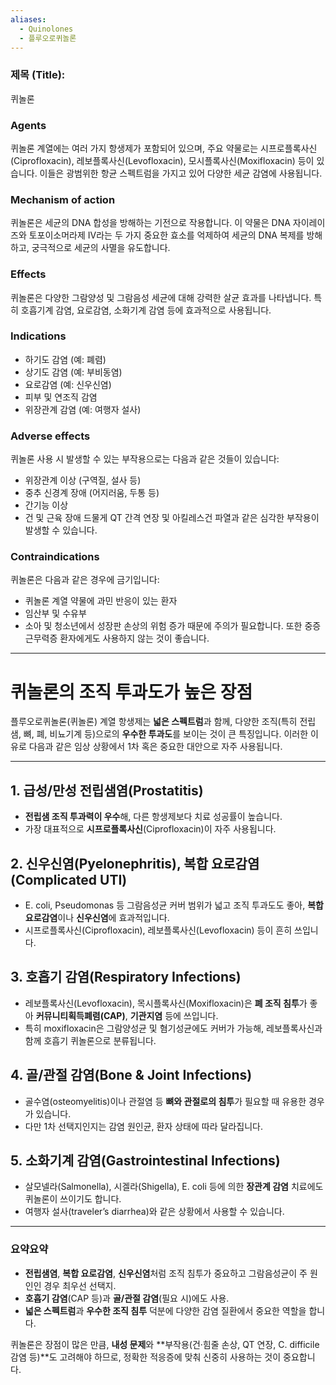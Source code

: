```yaml
---
aliases:
  - Quinolones
  - 플루오로퀴놀론
---
```



### 제목 (Title):
퀴놀론

### Agents
퀴놀론 계열에는 여러 가지 항생제가 포함되어 있으며, 주요 약물로는 시프로플록사신(Ciprofloxacin), 레보플록사신(Levofloxacin), 모시플록사신(Moxifloxacin) 등이 있습니다. 이들은 광범위한 항균 스펙트럼을 가지고 있어 다양한 세균 감염에 사용됩니다.

### Mechanism of action
퀴놀론은 세균의 DNA 합성을 방해하는 기전으로 작용합니다. 이 약물은 DNA 자이레이즈와 토포이소머라제 IV라는 두 가지 중요한 효소를 억제하여 세균의 DNA 복제를 방해하고, 궁극적으로 세균의 사멸을 유도합니다.

### Effects
퀴놀론은 다양한 그람양성 및 그람음성 세균에 대해 강력한 살균 효과를 나타냅니다. 특히 호흡기계 감염, 요로감염, 소화기계 감염 등에 효과적으로 사용됩니다.

### Indications
- 하기도 감염 (예: 폐렴)
- 상기도 감염 (예: 부비동염)
- 요로감염 (예: 신우신염)
- 피부 및 연조직 감염
- 위장관계 감염 (예: 여행자 설사)

### Adverse effects
퀴놀론 사용 시 발생할 수 있는 부작용으로는 다음과 같은 것들이 있습니다:
- 위장관계 이상 (구역질, 설사 등)
- 중추 신경계 장애 (어지러움, 두통 등)
- 간기능 이상
- 건 및 근육 장애
드물게 QT 간격 연장 및 아킬레스건 파열과 같은 심각한 부작용이 발생할 수 있습니다.

### Contraindications
퀴놀론은 다음과 같은 경우에 금기입니다:
- 퀴놀론 계열 약물에 과민 반응이 있는 환자
- 임산부 및 수유부
- 소아 및 청소년에서 성장판 손상의 위험 증가 때문에 주의가 필요합니다.
또한 중증 근무력증 환자에게도 사용하지 않는 것이 좋습니다.




---
# 퀴놀론의 조직 투과도가 높은 장점



플루오로퀴놀론(퀴놀론) 계열 항생제는 **넓은 스펙트럼**과 함께, 다양한 조직(특히 전립샘, 뼈, 폐, 비뇨기계 등)으로의 **우수한 투과도**를 보이는 것이 큰 특징입니다. 이러한 이유로 다음과 같은 임상 상황에서 1차 혹은 중요한 대안으로 자주 사용됩니다.

---

## 1. 급성/만성 전립샘염(Prostatitis)

- **전립샘 조직 투과력이 우수**해, 다른 항생제보다 치료 성공률이 높습니다.
- 가장 대표적으로 **시프로플록사신**(Ciprofloxacin)이 자주 사용됩니다.

## 2. 신우신염(Pyelonephritis), 복합 요로감염(Complicated UTI)

- E. coli, Pseudomonas 등 그람음성균 커버 범위가 넓고 조직 투과도도 좋아, **복합 요로감염**이나 **신우신염**에 효과적입니다.
- 시프로플록사신(Ciprofloxacin), 레보플록사신(Levofloxacin) 등이 흔히 쓰입니다.

## 3. 호흡기 감염(Respiratory Infections)

- 레보플록사신(Levofloxacin), 목시플록사신(Moxifloxacin)은 **폐 조직 침투**가 좋아 **커뮤니티획득폐렴(CAP)**, **기관지염** 등에 쓰입니다.
- 특히 moxifloxacin은 그람양성균 및 혐기성균에도 커버가 가능해, 레보플록사신과 함께 호흡기 퀴놀론으로 분류됩니다.

## 4. 골/관절 감염(Bone & Joint Infections)

- 골수염(osteomyelitis)이나 관절염 등 **뼈와 관절로의 침투**가 필요할 때 유용한 경우가 있습니다.
- 다만 1차 선택지인지는 감염 원인균, 환자 상태에 따라 달라집니다.

## 5. 소화기계 감염(Gastrointestinal Infections)

- 살모넬라(Salmonella), 시겔라(Shigella), E. coli 등에 의한 **장관계 감염** 치료에도 퀴놀론이 쓰이기도 합니다.
- 여행자 설사(traveler’s diarrhea)와 같은 상황에서 사용할 수 있습니다.

---

### 요약요약

- **전립샘염**, **복합 요로감염**, **신우신염**처럼 조직 침투가 중요하고 그람음성균이 주 원인인 경우 최우선 선택지.
- **호흡기 감염**(CAP 등)과 **골/관절 감염**(필요 시)에도 사용.
- **넓은 스펙트럼**과 **우수한 조직 침투** 덕분에 다양한 감염 질환에서 중요한 역할을 합니다.

퀴놀론은 장점이 많은 만큼, **내성 문제**와 **부작용(건·힘줄 손상, QT 연장, C. difficile 감염 등)**도 고려해야 하므로, 정확한 적응증에 맞춰 신중히 사용하는 것이 중요합니다.